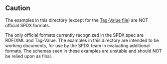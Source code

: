 ## Caution

The examples in this directory (except for the [Tag-Value file](SPDXTagExample-v2.0.spdx)) are NOT official SPDX formats.

The only official formats currently recognized in the SPDX spec are RDF/XML and Tag-Value. The examples in this directory are intended to be working documents, for use by the SPDX team in evaluating additional formats. The schemas seen in these examples are unstable and should NOT be relied upon as final.
